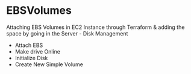 # EBSVolumes
Attaching EBS Volumes in EC2 Instance through Terraform &amp; adding the space by going in the Server - Disk Management

* Attach EBS 
* Make drive Online
* Initialize Disk
* Create New Simple Volume
